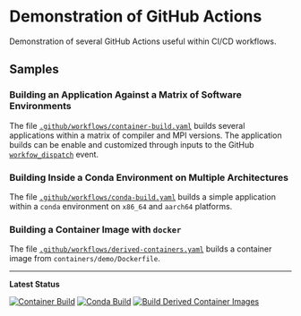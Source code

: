 # Demonstration of GitHub Actions

Demonstration of several GitHub Actions useful within CI/CD workflows.

## Samples

### Building an Application Against a Matrix of Software Environments

The file [`.github/workflows/container-build.yaml`](https://github.com/benkirk/demo_github_actions/blob/main/.github/workflows/container-build.yaml)
builds several applications within a matrix of compiler and MPI versions. The application builds can be enable and customized through inputs to the GitHub
[`workfow_dispatch`](https://docs.github.com/en/actions/writing-workflows/choosing-when-your-workflow-runs/triggering-a-workflow#defining-inputs-for-manually-triggered-workflows)
event.

### Building Inside a Conda Environment on Multiple Architectures

The file [`.github/workflows/conda-build.yaml`](https://github.com/benkirk/demo_github_actions/blob/main/.github/workflows/conda-build.yaml)
builds a simple application within a `conda` environment on `x86_64` and `aarch64` platforms.

### Building a Container Image with `docker`

The file [`.github/workflows/derived-containers.yaml`](https://github.com/benkirk/demo_github_actions/blob/main/.github/workflows/derived-containers.yaml)
builds a container image from `containers/demo/Dockerfile`.

---
**Latest Status**

[![Container Build](https://github.com/benkirk/demo_github_actions/actions/workflows/container-build.yaml/badge.svg)](https://github.com/benkirk/demo_github_actions/actions/workflows/container-build.yaml)
[![Conda Build](https://github.com/benkirk/demo_github_actions/actions/workflows/conda-build.yaml/badge.svg)](https://github.com/benkirk/demo_github_actions/actions/workflows/conda-build.yaml)
[![Build Derived Container Images](https://github.com/benkirk/demo_github_actions/actions/workflows/derived-containers.yaml/badge.svg)](https://github.com/benkirk/demo_github_actions/actions/workflows/derived-containers.yaml)
